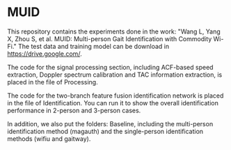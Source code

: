 # MUID
This repository contains the experiments done in the work: "Wang L, Yang X, Zhou S, et al. MUID: Multi-person Gait Identification with Commodity Wi-Fi."
The test data and training model can be download in https://drive.google.com/.

The code for the signal processing section, including ACF-based speed extraction, Doppler spectrum calibration and TAC information extraction, is placed in the file of Processing.

The code for the two-branch feature fusion identification network is placed in the file of Identification. You can run it to show the overall identification performance in 2-person and 3-person cases.

In addition, we also put the folders: Baseline, including the multi-person identification method (magauth) and the single-person identification methods (wifiu and gaitway). 
